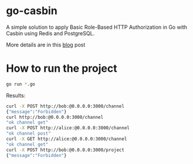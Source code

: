 # go-casbin
A simple solution to apply Basic Role-Based HTTP Authorization in Go with Casbin using Redis and PostgreSQL.


More details are in this [blog](https://dev.to/girishg4t/basic-role-based-http-authorization-in-go-with-casbin-redis-postgresql-1eh2) post

# How to run the project

```sh
go run *.go
```

Results:
```sh
curl -X POST http://bob:@0.0.0.0:3000/channel                                                                 
{"message":"Forbidden"}
curl http://bob:@0.0.0.0:3000/channel                                                                         
"ok channel get"
curl -X POST http://alice:@0.0.0.0:3000/channel                                                               
"ok channel post"
curl -X GET http://alice:@0.0.0.0:3000/channel                                                                
"ok channel get"
curl -X POST http://bob:@0.0.0.0:3000/project                                                                 
{"message":"Forbidden"}
```
